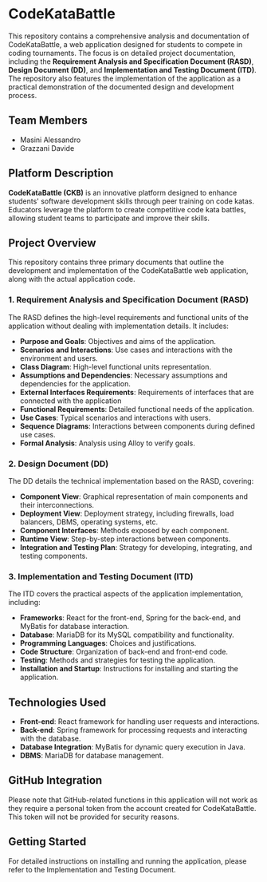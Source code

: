 # CodeKataBattle

This repository contains a comprehensive analysis and documentation of CodeKataBattle, a web application designed for students to compete in coding tournaments. The focus is on detailed project documentation, including the **Requirement Analysis and Specification Document (RASD)**, **Design Document (DD)**, and **Implementation and Testing Document (ITD)**. The repository also features the implementation of the application as a practical demonstration of the documented design and development process.

## Team Members

- Masini Alessandro
- Grazzani Davide

## Platform Description

**CodeKataBattle (CKB)** is an innovative platform designed to enhance students' software development skills through peer training on code katas. Educators leverage the platform to create competitive code kata battles, allowing student teams to participate and improve their skills.

## Project Overview

This repository contains three primary documents that outline the development and implementation of the CodeKataBattle web application, along with the actual application code.

### 1. Requirement Analysis and Specification Document (RASD)

The RASD defines the high-level requirements and functional units of the application without dealing with implementation details. It includes:

- **Purpose and Goals**: Objectives and aims of the application.
- **Scenarios and Interactions**: Use cases and interactions with the environment and users.
- **Class Diagram**: High-level functional units representation.
- **Assumptions and Dependencies**: Necessary assumptions and dependencies for the application.
- **External Interfaces Requirements**: Requirements of interfaces that are connected with the application
- **Functional Requirements**: Detailed functional needs of the application.
- **Use Cases**: Typical scenarios and interactions with users.
- **Sequence Diagrams**: Interactions between components during defined use cases.
- **Formal Analysis**: Analysis using Alloy to verify goals.

### 2. Design Document (DD)

The DD details the technical implementation based on the RASD, covering:

- **Component View**: Graphical representation of main components and their interconnections.
- **Deployment View**: Deployment strategy, including firewalls, load balancers, DBMS, operating systems, etc.
- **Component Interfaces**: Methods exposed by each component.
- **Runtime View**: Step-by-step interactions between components.
- **Integration and Testing Plan**: Strategy for developing, integrating, and testing components.

### 3. Implementation and Testing Document (ITD)

The ITD covers the practical aspects of the application implementation, including:

- **Frameworks**: React for the front-end, Spring for the back-end, and MyBatis for database interaction.
- **Database**: MariaDB for its MySQL compatibility and functionality.
- **Programming Languages**: Choices and justifications.
- **Code Structure**: Organization of back-end and front-end code.
- **Testing**: Methods and strategies for testing the application.
- **Installation and Startup**: Instructions for installing and starting the application.

## Technologies Used

- **Front-end**: React framework for handling user requests and interactions.
- **Back-end**: Spring framework for processing requests and interacting with the database.
- **Database Integration**: MyBatis for dynamic query execution in Java.
- **DBMS**: MariaDB for database management.

## GitHub Integration

Please note that GitHub-related functions in this application will not work as they require a personal token from the account created for CodeKataBattle. This token will not be provided for security reasons.

## Getting Started

For detailed instructions on installing and running the application, please refer to the Implementation and Testing Document.
